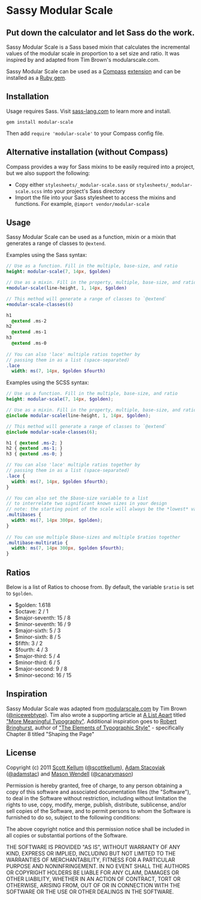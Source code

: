 # Sassy Modular Scale

## Put down the calculator and let Sass do the work.

Sassy Modular Scale is a Sass based mixin that calculates the incremental values of the modular scale in proportion to a set size and ratio. It was inspired by and adapted from Tim Brown's modularscale.com.

Sassy Modular Scale can be used as a [Compass](http://compass-style.org/) [extension](http://compass-style.org/help/tutorials/extensions/) and can be installed as a [Ruby gem](https://rubygems.org/gems/modular-scale).

## Installation

Usage requires Sass. Visit [sass-lang.com](http://sass-lang.com) to learn more and install.

`gem install modular-scale`

Then add `require 'modular-scale'` to your Compass config file.

## Alternative installation (without Compass)

Compass provides a way for Sass mixins to be easily required into a project, but we also support the following:

* Copy either `stylesheets/_modular-scale.sass` or `stylesheets/_modular-scale.scss` into your project's Sass directory
* Import the file into your Sass stylesheet to access the mixins and functions. For example, `@import vendor/modular-scale`

## Usage

Sassy Modular Scale can be used as a function, mixin or a mixin that generates a range of classes to `@extend`.

Examples using the Sass syntax:

```sass
// Use as a function. Fill in the multiple, base-size, and ratio
height: modular-scale(7, 14px, $golden)

// Use as a mixin. Fill in the property, multiple, base-size, and ratio
+modular-scale(line-height, 1, 14px, $golden)

// This method will generate a range of classes to `@extend`
+modular-scale-classes(6)

h1
  @extend .ms-2
h2
  @extend .ms-1
h3
  @extend .ms-0
    
// You can also 'lace' multiple ratios together by 
// passing them in as a list (space-separated)
.lace
  width: ms(7, 14px, $golden $fourth)
```

Examples using the SCSS syntax:

```scss
// Use as a function. Fill in the multiple, base-size, and ratio
height: modular-scale(7, 14px, $golden);

// Use as a mixin. Fill in the property, multiple, base-size, and ratio
@include modular-scale(line-height, 1, 14px, $golden);

// This method will generate a range of classes to `@extend`
@include modular-scale-classes(6);

h1 { @extend .ms-2; }
h2 { @extend .ms-1; }
h3 { @extend .ms-0; }

// You can also 'lace' multiple ratios together by 
// passing them in as a list (space-separated)
.lace {
  width: ms(7, 14px, $golden $fourth);
}

// You can also set the $base-size variable to a list
// to interrelate two significant known sizes in your design
// note: the starting point of the scale will always be the *lowest* value in this list
.multibases {
  width: ms(7, 14px 300px, $golden);
}
  
// You can use multiple $base-sizes and multiple $ratios together
.multibase-multiratio {
  width: ms(7, 14px 300px, $golden $fourth);
}
```


## Ratios

Below is a list of Ratios to choose from. By default, the variable `$ratio` is set to `$golden`.

* $golden: 1.618
* $octave: 2 / 1
* $major-seventh: 15 / 8
* $minor-seventh: 16 / 9
* $major-sixth: 5 / 3
* $minor-sixth: 8 / 5
* $fifth: 3 / 2
* $fourth: 4 / 3
* $major-third: 5 / 4
* $minor-third: 6 / 5
* $major-second: 9 / 8
* $minor-second: 16 / 15

## Inspiration

Sassy Modular Scale was adapted from [modularscale.com](http://modularscale.com/) by Tim Brown ([@nicewebtype](http://twitter.com/nicewebtype)). Tim also wrote a supporting article at [A List Apart](http://www.alistapart.com/) titled ["More Meaningful Typography"](http://www.alistapart.com/articles/more-meaningful-typography/). Additional inspiration goes to [Robert Bringhurst](http://en.wikipedia.org/wiki/Robert_Bringhurst), author of ["The Elements of Typographic Style"](http://en.wikipedia.org/wiki/The_Elements_of_Typographic_Style) - specifically Chapter 8 titled "Shaping the Page"

## License

Copyright (c) 2011 [Scott Kellum](http://www.scottkellum.com/) ([@scottkellum](http://twitter.com/scottkellum)), [Adam Stacoviak](http://adamstacoviak.com/) ([@adamstac](http://twitter.com/adamstac)) and [Mason Wendell](http://thecodingdesigner.com/) ([@canarymason](http://twitter.com/canarymason))

Permission is hereby granted, free of charge, to any person obtaining a copy of this software and associated documentation files (the "Software"), to deal in the Software without restriction, including without limitation the rights to use, copy, modify, merge, publish, distribute, sublicense, and/or sell copies of the Software, and to permit persons to whom the Software is furnished to do so, subject to the following conditions:

The above copyright notice and this permission notice shall be included in all copies or substantial portions of the Software.

THE SOFTWARE IS PROVIDED "AS IS", WITHOUT WARRANTY OF ANY KIND, EXPRESS OR IMPLIED, INCLUDING BUT NOT LIMITED TO THE WARRANTIES OF MERCHANTABILITY, FITNESS FOR A PARTICULAR PURPOSE AND NONINFRINGEMENT. IN NO EVENT SHALL THE AUTHORS OR COPYRIGHT HOLDERS BE LIABLE FOR ANY CLAIM, DAMAGES OR OTHER LIABILITY, WHETHER IN AN ACTION OF CONTRACT, TORT OR OTHERWISE, ARISING FROM, OUT OF OR IN CONNECTION WITH THE SOFTWARE OR THE USE OR OTHER DEALINGS IN THE SOFTWARE.